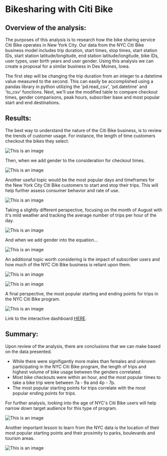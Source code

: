 # Bikesharing with Citi Bike

## Overview of the analysis:

The purposes of this analysis is to research how the bike sharing service Citi Bike operates in New York City. Our data from the NYC Citi Bike business model includes trip duration, start times, stop times, start station IDs, start station latitude/longitude, end station latitude/longitude, bike IDs, user types, user birth years and user gender. Using this analysis we can create a proposal for a similar business in Des Moines, Iowa.

The first step will be changing the trip duration from an integer to a datetime value measured to the second. This can easily be accomplished using a pandas library in python utilizing the 'pd.read_csv', 'pd.datetime' and 'to_csv' functions. Next, we'll use the modified table to compare checkout times, gender comparisons, peak hours, subscriber base and most popular start and end destinations.  

## Results: 

The best way to understand the nature of the Citi Bike business, is to review the trends of customer usage. For instance, the length of time customers checkout the bikes they select.

![This is an image](https://github.com/aaron-ardell/bikesharing/blob/main/Checkout_User.png)

Then, when we add gender to the consideration for checkout times.

![This is an image](https://github.com/aaron-ardell/bikesharing/blob/main/Checkout_Gender_Line.png)

Another useful topic would be the most popular days and timeframes for the New York City Citi Bike customers to start and stop their trips. This will help further assess consumer behavior and rate of use. 

![This is an image](https://github.com/aaron-ardell/bikesharing/blob/main/Trips_WD_Hour_Heat.png)

Taking a slightly different perspective, focusing on the month of August with it's mild weather and tracking the average number of trips per hour of the day.

![This is an image](https://github.com/aaron-ardell/bikesharing/blob/main/August_Peak_Hours_Bar.png)

And when we add gender into the equation...

![This is an image](https://github.com/aaron-ardell/bikesharing/blob/main/Trips_Gender_WD_Hour_Heat.png)

An additional topic worth considering is the impact of subscriber users and how much of the NYC Citi Bike business is reliant upon them.

![This is an image](https://github.com/aaron-ardell/bikesharing/blob/main/Subscriber_Base_Pie.png)

![This is an image](https://github.com/aaron-ardell/bikesharing/blob/main/User_Trips_Gender_Heat.png)

A final perspective, the most popular starting and ending points for trips in the NYC Citi Bike program.

![This is an image](https://github.com/aaron-ardell/bikesharing/blob/main/NYC_Citi_Dashboard_Start_End.png)

Link to the interactive dashboard [HERE](https://public.tableau.com/app/profile/aaron.ardell/viz/bikesharing_16756204412070/Story1?publish=yes).

## Summary:

Upon review of the analysis, there are conclusions that we can make based on the data presented.
- While there were signifigantly more males than females and unknown participating in the NYC Citi Bike program, the length of trips and highest volume of bike usage between the genders correlated. 
- Most bike checkouts were within an hour, and the most popular times to take a bike trip were between 7a - 9a and 4p - 7p.
- The most popular starting points for trips correlate with the most popular ending points for trips.

For further analysis, looking into the age of NYC's Citi Bike users will help narrow down target audience for this type of program.

![This is an image](https://github.com/aaron-ardell/bikesharing/blob/main/Users_Birth_Year.png)

Another important lesson to learn from the NYC data is the location of their most popular starting points and their proximity to parks, boulevards and tourism areas.

![This is an image](https://github.com/aaron-ardell/bikesharing/blob/main/Most_Popular_Stations.png)

